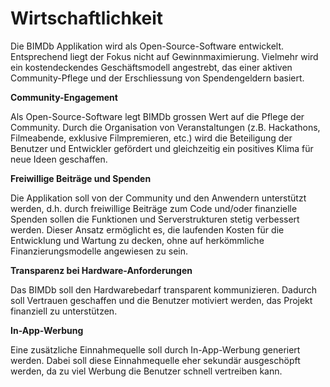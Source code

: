 # Wirtschaftlichkeit

Die BIMDb Applikation wird als Open-Source-Soft­ware entwickelt. Entsprechend liegt der Fokus nicht auf Gewinnmaximierung. Vielmehr wird ein kostendeckendes Geschäftsmodell angestrebt, das einer aktiven Community-Pflege und der Erschliessung von Spendengeldern basiert. 

**Community-Engagement**

Als Open-Source-Soft­ware legt BIMDb grossen Wert auf die Pflege der Community. Durch die Organisation von Veranstaltungen (z.B. Hackathons, Filmeabende, exklusive Filmpremieren, etc.) wird die Beteiligung der Benutzer und Entwickler gefördert und gleichzeitig ein positives Klima für neue Ideen geschaffen.

**Freiwillige Beiträge und Spenden**

Die Applikation soll von der Community und den Anwendern unterstützt werden, d.h. durch freiwillige Beiträge zum Code und/oder finanzielle Spenden sollen die Funktionen und Serverstrukturen stetig verbessert werden. Dieser Ansatz ermöglicht es, die laufenden Kosten für die Entwicklung und Wartung zu decken, ohne auf herkömmliche Finanzierungsmodelle angewiesen zu sein.

**Transparenz bei Hardware-Anforderungen**

Das BIMDb soll den Hardwarebedarf transparent kommunizieren. Dadurch soll Vertrauen geschaffen und die Benutzer motiviert werden, das Projekt finanziell zu unterstützen.

**In-App-Werbung**

Eine zusätzliche Einnahmequelle soll durch In-App-Werbung generiert werden. Dabei soll diese Einnahmequelle eher sekundär ausgeschöpft werden, da zu viel Werbung die Benutzer schnell vertreiben kann.



